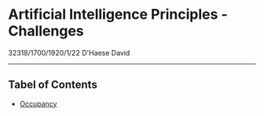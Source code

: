 
# Artificial Intelligence Principles - Challenges

32318/1700/1920/1/22
D'Haese David

---

## Tabel of Contents

- [Occupancy](Occupancy/Challenges.md)
